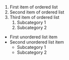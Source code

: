 1. First item of ordered list
2. Second item of ordered list
3. Third item of ordered list
    1. Subcategory 1
    2. Subcategory 2

* First unordered list item
* Second unordered list item
    * Subcategory 1
    * Subcategory 2
